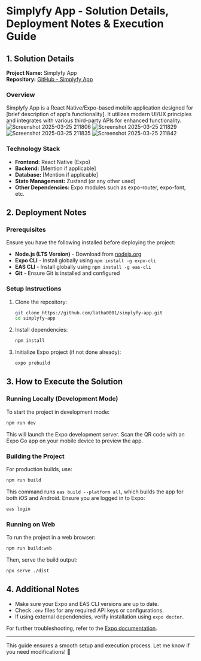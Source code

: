 # Simplyfy App - Solution Details, Deployment Notes & Execution Guide

## 1. Solution Details

**Project Name:** Simplyfy App  
**Repository:** [GitHub - Simplyfy App](https://github.com/latha0001/simplyfy-app)

### Overview
Simplyfy App is a React Native/Expo-based mobile application designed for [brief description of app's functionality]. It utilizes modern UI/UX principles and integrates with various third-party APIs for enhanced functionality.
![Screenshot 2025-03-25 211806](https://github.com/user-attachments/assets/2d1eee3a-a5da-47b3-89ae-1876219e3fbf)
![Screenshot 2025-03-25 211829](https://github.com/user-attachments/assets/3b664e90-83be-4431-a954-36c3d9013b5a)
![Screenshot 2025-03-25 211835](https://github.com/user-attachments/assets/ebee8f39-2b0c-4a02-b8bb-ef2dde6f8d56)
![Screenshot 2025-03-25 211842](https://github.com/user-attachments/assets/fa4c4744-4445-4a7e-bed4-2ac311c07d27)


### Technology Stack
- **Frontend:** React Native (Expo)
- **Backend:** [Mention if applicable]
- **Database:** [Mention if applicable]
- **State Management:** Zustand (or any other used)
- **Other Dependencies:** Expo modules such as expo-router, expo-font, etc.

## 2. Deployment Notes

### Prerequisites
Ensure you have the following installed before deploying the project:
- **Node.js (LTS Version)** - Download from [nodejs.org](https://nodejs.org/)
- **Expo CLI** - Install globally using `npm install -g expo-cli`
- **EAS CLI** - Install globally using `npm install -g eas-cli`
- **Git** - Ensure Git is installed and configured

### Setup Instructions
1. Clone the repository:
   ```sh
   git clone https://github.com/latha0001/simplyfy-app.git
   cd simplyfy-app
   ```
2. Install dependencies:
   ```sh
   npm install
   ```
3. Initialize Expo project (if not done already):
   ```sh
   expo prebuild
   ```

## 3. How to Execute the Solution

### Running Locally (Development Mode)
To start the project in development mode:
```sh
npm run dev
```
This will launch the Expo development server. Scan the QR code with an Expo Go app on your mobile device to preview the app.

### Building the Project
For production builds, use:
```sh
npm run build
```
This command runs `eas build --platform all`, which builds the app for both iOS and Android. Ensure you are logged in to Expo:
```sh
eas login
```

### Running on Web
To run the project in a web browser:
```sh
npm run build:web
```
Then, serve the build output:
```sh
npx serve ./dist
```

## 4. Additional Notes
- Make sure your Expo and EAS CLI versions are up to date.
- Check `.env` files for any required API keys or configurations.
- If using external dependencies, verify installation using `expo doctor`.

For further troubleshooting, refer to the [Expo documentation](https://docs.expo.dev/).

---
This guide ensures a smooth setup and execution process. Let me know if you need modifications! 🚀

